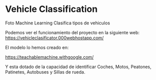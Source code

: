 # Vehicle Classification
Foto Machine Learning Clasifica tipos de vehiculos

Podemos ver el funcionamiento del proyecto en la siguiente web:
https://vehicleclasificator.000webhostapp.com/

El modelo lo hemos creado en:

https://teachablemachine.withgoogle.com/

Y esta dotado de la capacidad de identificar Coches, Motos, Peatones, Patinetes, Autobuses y Sillas de rueda.


